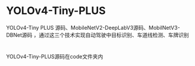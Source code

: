 # YOLOv4-Tiny-PLUS
YOLOv4-Tiny PLUS 源码、MobileNetV2-DeepLabV3源码、MobilNetV3-DBNet源码 ，通过这三个技术实现自动驾驶中目标识别、车道线检测、车牌识别

#
YOLOv4-Tiny-PLUS源码在code文件夹内
